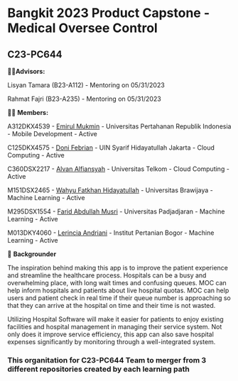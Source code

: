# Bangkit 2023 Product Capstone - Medical Oversee Control

## C23-PC644


👨‍🏫**Advisors:**

Lisyan Tamara (B23-A112) - Mentoring on 05/31/2023

Rahmat Fajri (B23-A235) - Mentoring on 05/31/2023

🙋‍♀️ **Members:**

A312DKX4539 - [Emirul Mukmin](https://github.com/emirulmukmin) - Universitas Pertahanan Republik Indonesia - Mobile Development - Active

C125DKX4575 - [Doni Febrian](https://www.github.com/peepeeyanto) - UIN Syarif Hidayatullah Jakarta - Cloud Computing - Active

C360DSX2217 - [Alvan Alfiansyah](https://www.github.com/alvansoleh) - Universitas Telkom - Cloud Computing - Active

M151DSX2465 - [Wahyu Fatkhan Hidayatullah](https://github.com/wahyufatkhan) - Universitas Brawijaya - Machine Learning - Active

M295DSX1554 - [Farid Abdullah Musri](https://github.com/farid-abd) - Universitas Padjadjaran - Machine Learning - Active

M013DKY4060 - [Lerincia Andriani](https://github.com/Stargazerin) - Institut Pertanian Bogor - Machine Learning - Active

🍿 **Backgrounder**

The inspiration behind making this app  is to improve the patient experience and streamline the healthcare process. Hospitals can be a busy and overwhelming place, with long wait times and confusing queues.  MOC can help inform hospitals and patients about live hospital quotas.  MOC can help users and patient check in real time if their queue number is approaching so that they can arrive at the hospital on time and their time is not wasted.

Utilizing Hospital Software will make it easier for patients to enjoy existing facilities and hospital management in managing their service system. Not only does it improve service efficiency, this app can also save hospital expenses significantly by monitoring through a well-integrated system. 

### This organitation for C23-PC644 Team to merger from 3 different repositories created by each learning path
